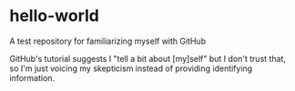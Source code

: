 # hello-world
A test repository for familiarizing myself with GitHub

GitHub's tutorial suggests I "tell a bit about [my]self" but I don't trust that, so I'm just voicing my skepticism instead of providing identifying information.
